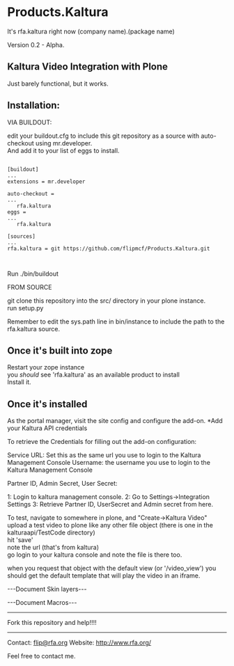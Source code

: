 Products.Kaltura
================
It's rfa.kaltura right now (company name).(package name)

Version 0.2 - Alpha.


Kaltura Video Integration with Plone
----

Just barely functional, but it works.

Installation:
----

VIA BUILDOUT:<br/>

edit your buildout.cfg to include this git repository as a source with auto-checkout using mr.developer.<br/>
And add it to your list of eggs to install.

<pre><code>
[buildout]
...
extensions = mr.developer

auto-checkout = 
...
   rfa.kaltura
eggs =
...
   rfa.kaltura

[sources]
...
rfa.kaltura = git https://github.com/flipmcf/Products.Kaltura.git


</code></pre>

Run ./bin/buildout


FROM SOURCE

git clone this repository into the src/ directory in your plone instance.<br>
run setup.py<br>

Remember to edit the sys.path line in bin/instance to include the path to the rfa.kaltura source.


Once it's built into zope
--
Restart your zope instance<br>
you _should_ see 'rfa.kaltura' as an available product to install<br>
Install it.<br>


Once it's installed
--
As the portal manager, visit the site config and configure the add-on. 
*Add your Kaltura API credentials

To retrieve the Credentials for filling out the add-on configuration:

Service URL: Set this as the same url you use to login to the Kaltura Management Console
Username: the username you use to login to the Kaltura Management Console

Partner ID, Admin Secret, User Secret:

1: Login to kaltura management console.
2: Go to Settings->Integration Settings
3: Retrieve Partner ID, UserSecret and Admin secret from here.


To test, navigate to somewhere in plone, and "Create->Kaltura Video"<br>
upload a test video to plone like any other file object (there is one in the kalturaapi/TestCode directory)<br>
hit 'save'<br>
note the url (that's from kaltura)<br>
go login to your kaltura console and note the file is there too.<br>

when you request that object with the default view (or '/video_view') 
you should get the default template that will play the video in an iframe.


---Document Skin layers---

---Document Macros---


---

Fork this repository and help!!!!


--------
Contact: flip@rfa.org
Website: http://www.rfa.org/

Feel free to contact me.
